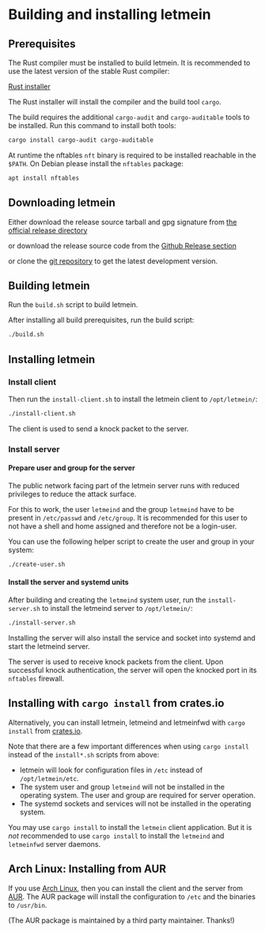 # Building and installing letmein

## Prerequisites

The Rust compiler must be installed to build letmein.
It is recommended to use the latest version of the stable Rust compiler:

[Rust installer](https://www.rust-lang.org/tools/install)

The Rust installer will install the compiler and the build tool `cargo`.

The build requires the additional `cargo-audit` and `cargo-auditable` tools to be installed.
Run this command to install both tools:

```sh
cargo install cargo-audit cargo-auditable
```

At runtime the nftables `nft` binary is required to be installed reachable in the `$PATH`.
On Debian please install the `nftables` package:

```sh
apt install nftables
```

## Downloading letmein

Either download the release source tarball and gpg signature from
[the official release directory](https://bues.ch/releases/letmein/)

or download the release source code from the
[Github Release section](https://github.com/mbuesch/letmein/releases)

or clone the
[git repository](https://github.com/mbuesch/letmein)
to get the latest development version.

## Building letmein

Run the `build.sh` script to build letmein.

After installing all build prerequisites, run the build script:

```sh
./build.sh
```

## Installing letmein

### Install client

Then run the `install-client.sh` to install the letmein client to `/opt/letmein/`:

```sh
./install-client.sh
```

The client is used to send a knock packet to the server.

### Install server

#### Prepare user and group for the server

The public network facing part of the letmein server runs with reduced privileges to reduce the attack surface.

For this to work, the user `letmeind` and the group `letmeind` have to be present in `/etc/passwd` and `/etc/group`.
It is recommended for this user to not have a shell and home assigned and therefore not be a login-user.

You can use the following helper script to create the user and group in your system:

```sh
./create-user.sh
```

#### Install the server and systemd units

After building and creating the `letmeind` system user, run the `install-server.sh` to install the letmeind server to `/opt/letmein/`:

```sh
./install-server.sh
```

Installing the server will also install the service and socket into systemd and start the letmeind server.

The server is used to receive knock packets from the client.
Upon successful knock authentication, the server will open the knocked port in its `nftables` firewall.

## Installing with `cargo install` from crates.io

Alternatively, you can install letmein, letmeind and letmeinfwd with `cargo install` from [crates.io](https://crates.io/).

Note that there are a few important differences when using `cargo install` instead of the `install*.sh` scripts from above:

- letmein will look for configuration files in `/etc` instead of `/opt/letmein/etc`.
- The system user and group `letmeind` will not be installed in the operating system. The user and group are required for server operation.
- The systemd sockets and services will not be installed in the operating system.

You may use `cargo install` to install the `letmein` client application.
But it is *not* recommended to use `cargo install` to install the `letmeind` and `letmeinfwd` server daemons.

## Arch Linux: Installing from AUR

If you use [Arch Linux](https://archlinux.org/), then you can install the client and the server from [AUR](https://aur.archlinux.org/packages/letmein).
The AUR package will install the configuration to `/etc` and the binaries to `/usr/bin`.

(The AUR package is maintained by a third party maintainer. Thanks!)
